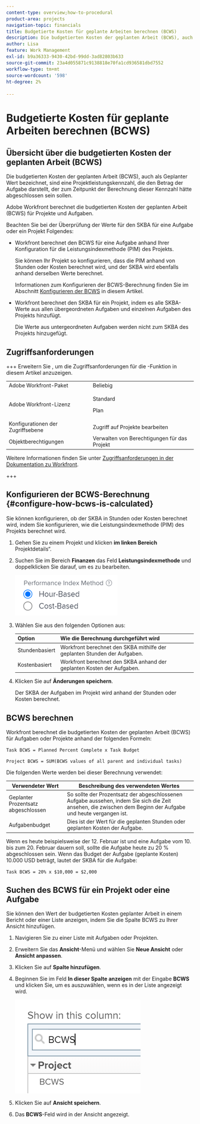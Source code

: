 ```yaml
---
content-type: overview;how-to-procedural
product-area: projects
navigation-topic: financials
title: Budgetierte Kosten für geplante Arbeiten berechnen (BCWS)
description: Die budgetierten Kosten der geplanten Arbeit (BCWS), auch als Geplanter Wert bezeichnet, sind eine Projektleistungskennzahl, die den Betrag der Aufgabe darstellt, der zum Zeitpunkt der Berechnung dieser Kennzahl hätte abgeschlossen sein sollen.
author: Lisa
feature: Work Management
exl-id: b9a36333-9430-42bd-99dd-3ad82803b633
source-git-commit: 23a4d055871c9138818e70fa1cd936581dbd7552
workflow-type: tm+mt
source-wordcount: '598'
ht-degree: 2%

---
```


# Budgetierte Kosten für geplante Arbeiten berechnen (BCWS)

## Übersicht über die budgetierten Kosten der geplanten Arbeit (BCWS)

Die budgetierten Kosten der geplanten Arbeit (BCWS), auch als Geplanter Wert bezeichnet, sind eine Projektleistungskennzahl, die den Betrag der Aufgabe darstellt, der zum Zeitpunkt der Berechnung dieser Kennzahl hätte abgeschlossen sein sollen.

Adobe Workfront berechnet die budgetierten Kosten der geplanten Arbeit (BCWS) für Projekte und Aufgaben.

Beachten Sie bei der Überprüfung der Werte für den SKBA für eine Aufgabe oder ein Projekt Folgendes:

* Workfront berechnet den BCWS für eine Aufgabe anhand Ihrer Konfiguration für die Leistungsindexmethode (PIM) des Projekts.

  Sie können Ihr Projekt so konfigurieren, dass die PIM anhand von Stunden oder Kosten berechnet wird, und der SKBA wird ebenfalls anhand derselben Werte berechnet.

  Informationen zum Konfigurieren der BCWS-Berechnung finden Sie im Abschnitt [Konfigurieren der BCWS](#configure-how-bcws-is-calculated) in diesem Artikel.

* Workfront berechnet den SKBA für ein Projekt, indem es alle SKBA-Werte aus allen übergeordneten Aufgaben und einzelnen Aufgaben des Projekts hinzufügt.

  Die Werte aus untergeordneten Aufgaben werden nicht zum SKBA des Projekts hinzugefügt.

## Zugriffsanforderungen

+++ Erweitern Sie , um die Zugriffsanforderungen für die -Funktion in diesem Artikel anzuzeigen.

<table style="table-layout:auto"> 
 <col> 
 <col> 
 <tbody> 
  <tr> 
   <td>Adobe Workfront-Paket</td> 
   <td>Beliebig</td> 
  </tr> 
  <tr> 
   <td>Adobe Workfront-Lizenz</td> 
   <td>
   <p>Standard</p>
   <p>Plan</p></td> 
  </tr> 
  <tr> 
   <td>Konfigurationen der Zugriffsebene</td> 
   <td>Zugriff auf Projekte bearbeiten</td> 
  </tr> 
  <tr> 
   <td>Objektberechtigungen</td> 
   <td>Verwalten von Berechtigungen für das Projekt</td> 
  </tr> 
 </tbody> 
</table>

Weitere Informationen finden Sie unter [Zugriffsanforderungen in der Dokumentation zu Workfront](/help/quicksilver/administration-and-setup/add-users/access-levels-and-object-permissions/access-level-requirements-in-documentation.md).

+++

## Konfigurieren der BCWS-Berechnung {#configure-how-bcws-is-calculated}

Sie können konfigurieren, ob der SKBA in Stunden oder Kosten berechnet wird, indem Sie konfigurieren, wie die Leistungsindexmethode (PIM) des Projekts berechnet wird.

1. Gehen Sie zu einem Projekt und klicken **im linken Bereich** Projektdetails“.
1. Suchen Sie im Bereich **Finanzen** das Feld **Leistungsindexmethode** und doppelklicken Sie darauf, um es zu bearbeiten.

   ![PIM-Optionen](assets/pim-options-hour-cost-based-nwe.png)

1. Wählen Sie aus den folgenden Optionen aus:

   | Option | Wie die Berechnung durchgeführt wird |
   |---|---|
   | Stundenbasiert | Workfront berechnet den SKBA mithilfe der geplanten Stunden der Aufgaben. |
   | Kostenbasiert | Workfront berechnet den SKBA anhand der geplanten Kosten der Aufgaben. |


1. Klicken Sie auf **Änderungen speichern**.

   Der SKBA der Aufgaben im Projekt wird anhand der Stunden oder Kosten berechnet.

## BCWS berechnen

Workfront berechnet die budgetierten Kosten der geplanten Arbeit (BCWS) für Aufgaben oder Projekte anhand der folgenden Formeln:

```
Task BCWS = Planned Percent Complete x Task Budget
```

```
Project BCWS = SUM(BCWS values of all parent and individual tasks)
```

Die folgenden Werte werden bei dieser Berechnung verwendet:

| Verwendeter Wert | Beschreibung des verwendeten Wertes |
|---|---|
| Geplanter Prozentsatz abgeschlossen | So sollte der Prozentsatz der abgeschlossenen Aufgabe aussehen, indem Sie sich die Zeit ansehen, die zwischen dem Beginn der Aufgabe und heute vergangen ist. |
| Aufgabenbudget | Dies ist der Wert für die geplanten Stunden oder geplanten Kosten der Aufgabe. |

Wenn es heute beispielsweise der 12. Februar ist und eine Aufgabe vom 10. bis zum 20. Februar dauern soll, sollte die Aufgabe heute zu 20 % abgeschlossen sein. Wenn das Budget der Aufgabe (geplante Kosten) 10.000 USD beträgt, lautet der SKBA für die Aufgabe:

```
Task BCWS = 20% x $10,000 = $2,000
```

## Suchen des BCWS für ein Projekt oder eine Aufgabe

Sie können den Wert der budgetierten Kosten geplanter Arbeit in einem Bericht oder einer Liste anzeigen, indem Sie die Spalte BCWS zu Ihrer Ansicht hinzufügen.

1. Navigieren Sie zu einer Liste mit Aufgaben oder Projekten.
1. Erweitern Sie das **Ansicht**-Menü und wählen Sie **Neue Ansicht** oder **Ansicht anpassen**.

1. Klicken Sie auf **Spalte hinzufügen**.
1. Beginnen Sie im Feld **In dieser Spalte anzeigen** mit der Eingabe **BCWS** und klicken Sie, um es auszuwählen, wenn es in der Liste angezeigt wird.

   ![BCWS in der Projektansicht](assets/bcws-in-project-view.png)

1. Klicken Sie auf **Ansicht speichern**.
1. Das **BCWS**-Feld wird in der Ansicht angezeigt.
